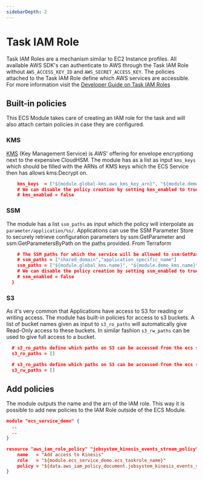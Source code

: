 ```yaml
---
sidebarDepth: 2
---
```


# Task IAM Role

Task IAM Roles are a mechanism similar to EC2 Instance profiles. All available AWS SDK's can authenticate to AWS through the Task IAM Role without `AWS_ACCESS_KEY_ID` and `AWS_SECRET_ACCESS_KEY`. The policies attached to the Task IAM Role define which AWS services are accessible. For more information visit the [Developer Guide on Task IAM Roles](https://docs.aws.amazon.com/AmazonECS/latest/developerguide/task-iam-roles.html)

## Built-in policies
This ECS Module takes care of creating an IAM role for the task and will also attach certain policies in case they are configured.

### KMS
[KMS](https://aws.amazon.com/kms/) (Key Management Service) is AWS' offering for envelope encryptiong next to the expensive CloudHSM. The module has as a list as input `kms_keys` which should be filled with the ARNs of KMS keys which the ECS Service then has allows kms:Decrypt on.

```json
    kms_keys  = ["${module.global-kms.aws_kms_key_arn}", "${module.demo-kms.aws_kms_key_arn}"]
    # We can disable the policy creation by setting kms_enabled to true
    # kms_enabled = false
```

### SSM
The module has a list `ssm_paths` as input which the policy will interpolate as `parameter/application/%s/`. Applications can use the SSM Parameter Store to securely retrieve configuration parameters by ssm:GetParameter and ssm:GetParametersByPath on the paths provided. From Terraform

```json
    # The SSM paths for which the service will be allowed to ssm:GetParameter and ssm:GetParametersByPath on
    # ssm_paths = ["shared_domain","application_specific_name"]
    ssm_paths = ["${module.global_kms.name}", "${module.demo_kms.name}"]
    # We can disable the policy creation by setting ssm_enabled to true
    # ssm_enabled = false
  }
```

### S3

As it's very common that Applications have access to S3 for reading or writing access. The module has built-in policies for access to s3 buckets. A list of bucket names given as input to `s3_ro_paths` will automatically give Read-Only access to these buckets. In similar fashion `s3_rw_paths` can be used to give full access to a bucket.
```json
  # s3_ro_paths define which paths on S3 can be accessed from the ecs service in read-only fashion.
  s3_ro_paths = []

  # s3_ro_paths define which paths on S3 can be accessed from the ecs service in read-write fashion.
  s3_rw_paths = []
```

## Add policies
The module outputs the name and the arn of the IAM role. This way it is possible to add new policies to the IAM Role outside of the ECS Module.

```json
module "ecs_service_demo" {
  ..
  ..
}

resource "aws_iam_role_policy" "jobsystem_kinesis_events_stream_policy" {
    name   = "Add access to Kinesis"
    role   = "${module.ecs_service_demo.ecs_taskrole_name}"
    policy = "${data.aws_iam_policy_document.jobsystem_kinesis_events_stream_policy.json}"
}

```
